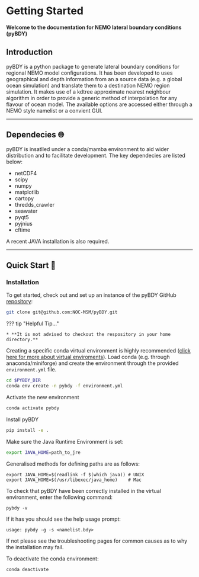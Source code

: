 # Getting Started

**Welcome to the documentation for NEMO lateral boundary conditions (pyBDY)**

## Introduction
pyBDY is a python package to generate lateral boundary conditions for regional NEMO model configurations.
It has been developed to uses geographical and depth information from an a source data (e.g. a global ocean 
simulation) and translate them to a  destination NEMO region simulation. It makes use of a kdtree approximate 
nearest neighbour algorithm in order to provide a generic method of interpolation for any flavour of ocean 
model. The available options are accessed either through a NEMO style namelist or a convient GUI.

---

## Dependecies :globe_with_meridians:

pyBDY is insatlled under a conda/mamba environment to aid wider distribution and to facilitate development.
The key dependecies are listed below:

*  netCDF4
*  scipy
*  numpy
*  matplotlib
*  cartopy
*  thredds_crawler
*  seawater
*  pyqt5
*  pyjnius
*  cftime

A recent JAVA installation is also required.

---

## Quick Start :rocket:

### Installation

To get started, check out and set up an instance of the pyBDY GitHub [repository](https://github.com/NOC-MSM/pyBDY):

```sh
git clone git@github.com:NOC-MSM/pyBDY.git
```

??? tip "Helpful Tip..."

    * **It is not advised to checkout the respository in your home directory.**

Creating a specific conda virtual environment is highly recommended ([click here for more about virtual
  enviroments](https://docs.conda.io/projects/conda/en/latest/user-guide/tasks/manage-environments.html)).
Load conda (e.g. through anaconda/miniforge) and create the environment through the provided `environment.yml` file.

```sh
cd $PYBDY_DIR
conda env create -n pybdy -f environment.yml
```

Activate the new environment

```sh
conda activate pybdy
```

Install pyBDY

```sh
pip install -e .
```

Make sure the Java Runtime Environment is set:

```sh
export JAVA_HOME=path_to_jre
```

Generalised methods for defining paths are as follows:

```
export JAVA_HOME=$(readlink -f $(which java)) # UNIX
export JAVA_HOME=$(/usr/libexec/java_home)    # Mac
```

To check that pyBDY have been correctly installed in the virtual environment,
enter the following command:

```
pybdy -v
```

If it has you should see the help usage prompt:

```
usage: pybdy -g -s <namelist.bdy>
```
If not please see the troubleshooting pages for common causes as 
to why the installation may fail.

To deactivate the conda environment:

```
conda deactivate
```
